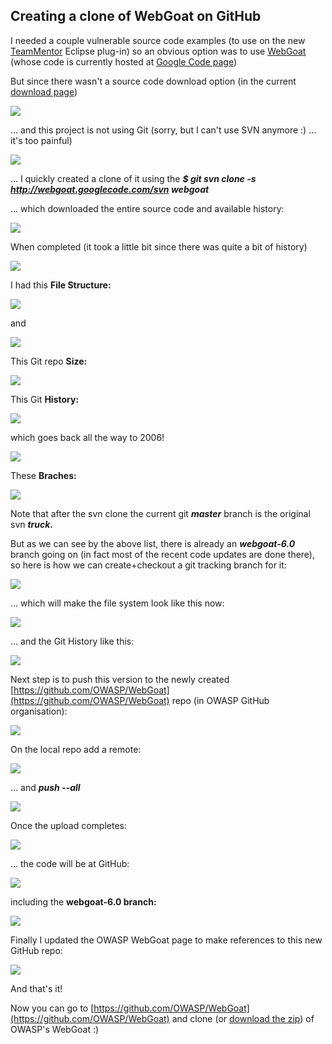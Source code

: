 ## Creating a clone of WebGoat on GitHub

I needed a couple vulnerable source code examples (to use on the new [TeamMentor](http://teammentor.net/) Eclipse plug-in) so an obvious option was to use [WebGoat](https://www.owasp.org/index.php/Category:OWASP_WebGoat_Project) (whose code is currently hosted at [Google Code page](https://code.google.com/p/webgoat/))

But since there wasn't a source code download option (in the current [download page](https://code.google.com/p/webgoat/downloads/list))

![](images/fork-webgoat-1.png)

... and this project is not using Git (sorry, but I can't use SVN anymore :) ... it's too painful)

![](images/fork-webgoat-2.png)

... I quickly created a clone of it using the **_$ git svn clone -s http://webgoat.googlecode.com/svn webgoat_**  

... which downloaded the entire source code and available history:

![](images/fork-webgoat-3.png)

When completed (it took a little bit since there was quite a bit of history)

![](images/fork-webgoat-4.png)

I had this **File Structure:**  

![](images/fork-webgoat-5.png)

and

![](images/fork-webgoat-6.png)

This Git repo **Size:**  

![](images/fork-webgoat-7.png)

This Git **History:**

![](images/fork-webgoat-8.png)

which goes back all the way to 2006!

![](images/fork-webgoat-9.png)

These **Braches:**

![](images/fork-webgoat-10.png)

Note that after the svn clone the current git **_master_** branch is the original svn **_truck._**  

But as we can see by the above list, there is already an **_webgoat-6.0_** branch going on (in fact most of the recent code updates are done there), so here is how we can create+checkout a git tracking branch for it:

![](images/fork-webgoat-11.png)

... which will make the file system look like this now:

![](images/fork-webgoat-12.png)

... and the Git History like this:

![](images/fork-webgoat-13.png)

Next step is to push this version to the newly created [https://github.com/OWASP/WebGoat](https://github.com/OWASP/WebGoat) repo (in OWASP GitHub organisation):

![](images/fork-webgoat-14.png)

On the local repo add a remote:

![](images/fork-webgoat-15.png)

... and **_push --all_**

![](images/fork-webgoat-16.png)

Once the upload completes:

![](images/fork-webgoat-17.png)

... the code will be at GitHub:

![](images/fork-webgoat-18.png)

including the **webgoat-6.0 branch:**  

![](images/fork-webgoat-19.png)

Finally I updated the OWASP WebGoat page to make references to this new GitHub repo:

![](images/fork-webgoat-20.png)

And that's it!

Now you can go to [https://github.com/OWASP/WebGoat](https://github.com/OWASP/WebGoat) and clone (or [download the zip](https://github.com/OWASP/WebGoat/archive/master.zip)) of OWASP's WebGoat :)

